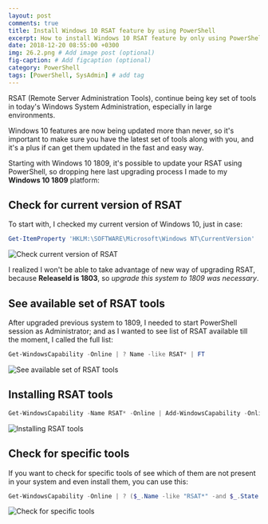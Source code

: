 ```yaml
---
layout: post
comments: true
title: Install Windows 10 RSAT feature by using PowerShell
excerpt: How to install Windows 10 RSAT feature by only using PowerShell
date: 2018-12-20 08:55:00 +0300
img: 26.2.png # Add image post (optional)
fig-caption: # Add figcaption (optional)
category: PowerShell
tags: [PowerShell, SysAdmin] # add tag
---
```


RSAT (Remote Server Administration Tools), continue being key set of tools in today's Windows System Administration, especially in large environments.

Windows 10 features are now being updated more than never, so it's important to make sure you have the latest set of tools along with you, and it's a plus if can get them updated in the fast and easy way.

Starting with Windows 10 1809, it's possible to update your RSAT using PowerShell, so dropping here last upgrading process I made to my **Windows 10 1809** platform:

## Check for current version of RSAT
To start with, I checked my current version of Windows 10, just in case:

```powershell
Get-ItemProperty 'HKLM:\SOFTWARE\Microsoft\Windows NT\CurrentVersion' | Select ProductName, ReleaseID, CurrentBuild, UBR
```

![Check current version of RSAT]({{site.baseurl}}/assets/img/26.1.png)

I realized I won't be able to take advantage of new way of upgrading RSAT, because **ReleaseId is 1803**, so *upgrade this system to 1809 was necessary*.

## See available set of RSAT tools
After upgraded previous system to 1809, I needed to start PowerShell session as Administrator; and as I wanted to see list of RSAT available till the moment, I called the full list:

```powershell
Get-WindowsCapability -Online | ? Name -like RSAT* | FT
```

![See available set of RSAT tools]({{site.baseurl}}/assets/img/26.2.png)


## Installing RSAT tools

```powershell
Get-WindowsCapability -Name RSAT* -Online | Add-WindowsCapability -Online
```

![Installing RSAT tools]({{site.baseurl}}/assets/img/26.3.png)

## Check for specific tools

If you want to check for specific tools of see which of them are not present in your system and even install them, you can use this:
```powershell
Get-WindowsCapability -Online | ? ($_.Name -like "RSAT*" -and $_.State -eq "NotPresent"} | Add-WindowsCapability -Online
```

![Check for specific tools]({{site.baseurl}}/assets/img/26.4.png)
